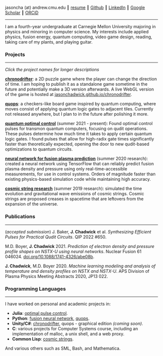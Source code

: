 jasoncha (at) andrew.cmu.edu ┃ [resume](/files/resume.pdf) ┃ [Github](https://github.com/jasonchadwick/) ┃ [LinkedIn](https://linkedin.com/in/jasonchadwick) ┃ [Google Scholar](https://scholar.google.com/citations?user=kE5iFs0AAAAJ&hl=en) ┃ [ORCiD](https://orcid.org/0000-0002-7932-1418)

---

I am a fourth-year undergraduate at Carnegie Mellon University majoring in physics and minoring in computer science. My interests include applied physics, fusion energy, quantum computing, video game design, reading, taking care of my plants, and playing guitar.

### Projects

---

*Click the project names for longer descriptions*

[**chronodrifter**](/files/chronodrifter.md): a 2D puzzle game where the player can change the direction of time. I am hoping to publish it as a standalone game sometime in the future and potentially make a 3D version afterwards. A live WebGL version of the game is hosted at [jasonchadwick.github.io/chronodrifter](https://jasonchadwick.github.io/chronodrifter).

[**quops**](/files/quops.md): a checkers-like board game inspired by quantum computing, where moves consist of applying quantum logic gates to adjacent tiles. Currently not released anywhere, but I plan to in the future after polishing it more.

[**quantum optimal control**](/files/pulses.md) (summer 2021 - present): Found optimal control pulses for transmon quantum computers, focusing on qudit operations. These pulses determine how much time it takes to apply certain quantum logic gates. I found pulses that allow for high-radix gate times significantly faster than theoretically expected, opening the door to new qudit-based optimizations to quantum circuits.

[**neural network for fusion plasma prediction**](/files/fusion.md) (summer 2020 research): created a neural network using TensorFlow that can reliably predict fusion plasma density and pressure using only real-time-accessible measurements, for use in control systems. Orders of magnitude faster than existing physics-based simulation code while maintaining high accuracy.

[**cosmic string research**](/files/cosmicstrings.md) (summer 2019 research): simulated the time evolution and gravitational wave emissions of cosmic strings. Cosmic strings are proposed creases in spacetime that are leftovers from the expansion of the universe.

### Publications

---

(_accepted submission_) J. Baker, **J. Chadwick** et al. _Synthesizing Efficient Pulses for Practical Qudit Circuits_. QIP 2022 #650.

M.D. Boyer, **J. Chadwick** 2021. *Prediction of electron density and pressure profile shapes on NSTX-U using neural networks*. Nuclear Fusion 61 046024. [doi.org/10.1088/1741-4326/abe08b](https://doi.org/10.1088/1741-4326/abe08b).

**J. Chadwick**, M.D. Boyer 2020. *Machine learning modeling and analysis of temperature and density profiles on NSTX and NSTX-U*. APS Division of Plasma Physics Meeting Abstracts 2020, JP13 022.

### Programming Languages

---

I have worked on personal and academic projects in:

- **Julia**: [optimal pulse control](/pages/pulses.md).
- **Python**: [fusion neural network](/pages/fusion.md), [quops](/pages/quops.md).
- **Unity/C#**: [chronodrifter](/pages/chronodrifter.md), quops - graphical edition *(coming soon)*.
- **C**: various projects for Computer Systems course, including an implementation of malloc, a unix shell, and a web proxy.
- **Common Lisp**: [cosmic strings](/pages/cosmic-strings.md).

And various others such as SML, Bash, and Mathematica.

